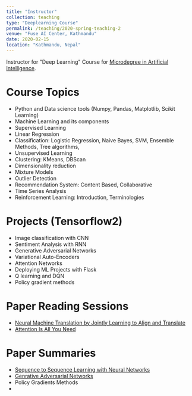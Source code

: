 ```yaml
---
title: "Instructor"
collection: teaching
type: "Deeplearning Course"
permalink: /teaching/2020-spring-teaching-2
venue: "Fuse AI Center, Kathmandu"
date: 2020-02-15
location: "Kathmandu, Nepal"
---
```


Instructor for "Deep Learning" Course for [Microdegree in Artificial Intelligence](https://www.fuse.ai).

Course Topics
======
- Python and Data science tools (Numpy, Pandas, Matplotlib, Scikit Learning)
- Machine Learning and its components
- Supervised Learning
- Linear Regression
- Classification: Logistic Regression, Naive Bayes, SVM, Ensemble Methods, Tree algorithms,
- Unsupervised Learning
- Clustering: KMeans, DBScan
- Dimensionality reduction
- Mixture Models
- Outlier Detection
- Recommendation System: Content Based, Collaborative
- Time Series Analysis
- Reinforcement Learning: Introduction, Terminologies

Projects (Tensorflow2)
======
- Image classification with CNN 
- Sentiment Analysis with RNN
- Generative Adversarial Networks
- Variational Auto-Encoders
- Attention Networks
- Deploying ML Projects with Flask
- Q learning and DQN
- Policy gradient methods

Paper Reading Sessions
======
- [Neural Machine Translation by Jointly Learning to Align and Translate](https://arxiv.org/abs/1409.0473)
- [Attention Is All You Need](https://arxiv.org/abs/1706.03762) 

Paper Summaries
======
- [Sequence to Sequence Learning with Neural Networks](https://arxiv.org/abs/1409.3215)
- [Genrative Adversarial Networks](https://arxiv.org/abs/1406.2661)
- Policy Gradients Methods
- 